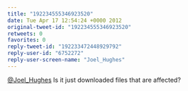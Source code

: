 ```yaml
---
title: "192234555346923520"
date: Tue Apr 17 12:54:24 +0000 2012
original-tweet-id: "192234555346923520"
retweets: 0
favorites: 0
reply-tweet-id: "192233472448929792"
reply-user-id: "6752272"
reply-user-screen-name: "Joel_Hughes"
---
```

<a href="https://twitter.com/Joel_Hughes">@Joel_Hughes</a> Is it just downloaded files that are affected?
